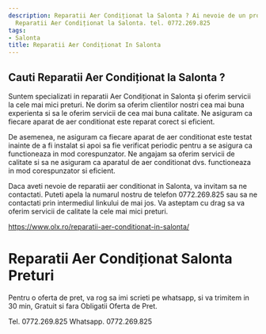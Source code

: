 ```yaml
---
description: Reparatii Aer Condiționat la Salonta ? Ai nevoie de un profesionist in
  Reparatii Aer Condiționat la Salonta. tel. 0772.269.825
tags:
- Salonta
title: Reparatii Aer Condiționat In Salonta
---
```



## Cauti Reparatii Aer Condiționat la Salonta ?

Suntem specializati in reparatii Aer Condiționat in Salonta și oferim servicii la cele mai mici preturi. Ne dorim sa oferim clientilor nostri cea mai buna experienta si sa le oferim servicii de cea mai buna calitate. Ne asiguram ca fiecare aparat de aer conditionat este reparat corect si eficient. 

De asemenea, ne asiguram ca fiecare aparat de aer conditionat este testat inainte de a fi instalat si apoi sa fie verificat periodic pentru a se asigura ca functioneaza in mod corespunzator. Ne angajam sa oferim servicii de calitate si sa ne asiguram ca aparatul de aer conditionat dvs. functioneaza in mod corespunzator si eficient. 

Daca aveti nevoie de reparatii aer conditionat in Salonta, va invitam sa ne contactati. Puteti apela la numarul nostru de telefon 0772.269.825 sau sa ne contactati prin intermediul linkului de mai jos. Va asteptam cu drag sa va oferim servicii de calitate la cele mai mici preturi. 

https://www.olx.ro/reparatii-aer-conditionat-in-salonta/

# Reparatii Aer Condiționat Salonta Preturi
Pentru o oferta de pret, va rog sa imi scrieti pe whatsapp, si va trimitem in 30 min, Gratuit si fara Obligatii Oferta de Pret.

Tel. 0772.269.825
Whatsapp. 0772.269.825